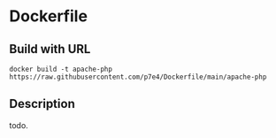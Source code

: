 # Dockerfile

## Build with URL

`docker build -t apache-php https://raw.githubusercontent.com/p7e4/Dockerfile/main/apache-php`

## Description

todo.



